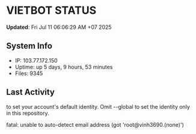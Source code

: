 # VIETBOT STATUS
**Updated**: Fri Jul 11 06:06:29 AM +07 2025

## System Info
- IP: 103.77.172.150
- Uptime: up 5 days, 9 hours, 53 minutes
- Files: 9345

## Last Activity

to set your account's default identity.
Omit --global to set the identity only in this repository.

fatal: unable to auto-detect email address (got 'root@vinh3690.(none)')
